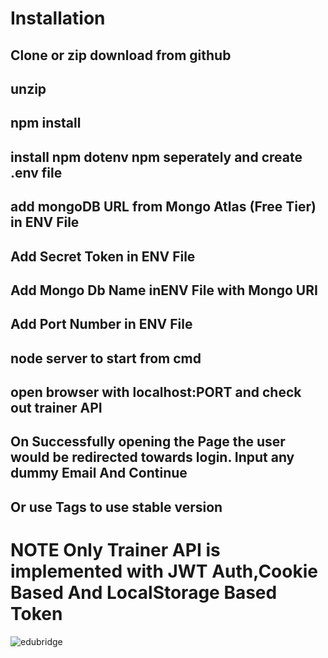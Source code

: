 # Installation

## Clone or zip download from github
##  unzip
##  npm install
##  install npm dotenv npm seperately and create .env file
##  add mongoDB URL from Mongo Atlas (Free Tier) in ENV File
##  Add Secret Token in ENV File
##  Add Mongo Db Name inENV File with Mongo URI
##  Add Port Number in ENV File
##  node server to start from cmd
##  open browser with localhost:PORT and check out trainer API
##  On Successfully opening the Page the user would be redirected towards login. Input any dummy Email And Continue

## Or use Tags to use stable version

# NOTE Only Trainer API is implemented with JWT Auth,Cookie Based And LocalStorage Based Token

![edubridge](https://github.com/siddmegadeth/edubridge_node/assets/5025324/734d713a-c9ea-4962-9e31-c90937e63054)
